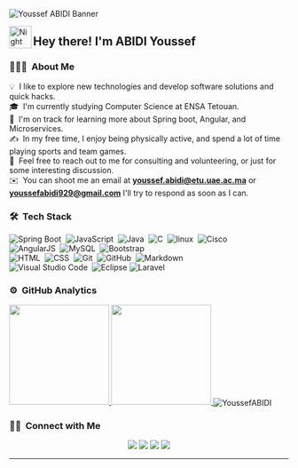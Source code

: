 ![Youssef ABIDI Banner](https://cdn.discordapp.com/attachments/1056944593171660842/1068262027572822096/ABIDI_Youssef_1.png)

<img alt="Night Coding" src="./assets/Hand%20Wave.gif" width='40' align="left"/><h2>Hey there! I'm ABIDI Youssef</h2>
### 👨🏻‍💻 &nbsp;About Me

💡 &nbsp;I like to explore new technologies and develop software solutions and quick hacks.\
🎓 &nbsp;I'm currently studying Computer Science  at ENSA Tetouan.\
🌱 &nbsp;I'm on track for learning more about Spring boot, Angular, and Microservices.\
✍️ &nbsp;In my free time, I enjoy being physically active, and spend a lot of time playing sports and team games.\
💬 &nbsp;Feel free to reach out to me for consulting and volunteering, or just for some interesting discussion.\
✉️ &nbsp;You can shoot me an email at **youssef.abidi@etu.uae.ac.ma** or **youssefabidi929@gmail.com** I'll try to respond as soon as I can.
<!-- 📄 &nbsp;Please have a look at my [Résumé](https://www.adityavsingh.com/resume.html) for more details about me. I'm open to feedback and suggestions! -->

<!-- <img alt="Night Coding" src="https://cdn.discordapp.com/attachments/1056944593171660842/1068257407165272127/Black_and_White_Animated_Personal_Name_Initials_Logo.gif" align="right"/> -->

### 🛠 &nbsp;Tech Stack

![Spring Boot](https://img.shields.io/badge/SpringBoot-6DB33F?style=flat-square&logo=Spring&logoColor=white)&nbsp;
![JavaScript](https://img.shields.io/badge/-JavaScript-05122A?style=flat&logo=javascript)&nbsp;
![Java](https://img.shields.io/badge/-Java-05122A?style=flat&logo=Java&logoColor=FFA518)&nbsp;
![C](https://img.shields.io/badge/-C-05122A?style=flat&logo=C&logoColor=A8B9CC)&nbsp;
![linux](https://img.shields.io/badge/-Linux-000000?style=flat&logo=Linux&logoColor=FFFFFF)&nbsp;
![Cisco](https://img.shields.io/badge/-Cisco-000000?style=flat&logo=Cisco&logoColor=FFFFFF)\
![AngularJS](https://img.shields.io/badge/-Angular-000000?style=flat&logo=Angular&logoColor=red)&nbsp;
![MySQL](https://img.shields.io/badge/-MySQL-000000?style=flat&logo=MySQL&logoColor=FFFFFF)&nbsp;
![Bootstrap](https://img.shields.io/badge/-Bootstrap-05122A?style=flat&logo=bootstrap&logoColor=563D7C)\
![HTML](https://img.shields.io/badge/-HTML-05122A?style=flat&logo=HTML5)&nbsp;
![CSS](https://img.shields.io/badge/-CSS-05122A?style=flat&logo=CSS3&logoColor=1572B6)&nbsp;
![Git](https://img.shields.io/badge/-Git-05122A?style=flat&logo=git)&nbsp;
![GitHub](https://img.shields.io/badge/-GitHub-05122A?style=flat&logo=github)&nbsp;
![Markdown](https://img.shields.io/badge/-Markdown-05122A?style=flat&logo=markdown)\
![Visual Studio Code](https://img.shields.io/badge/-Visual%20Studio%20Code-05122A?style=flat&logo=visual-studio-code&logoColor=007ACC)&nbsp;
![Eclipse](https://img.shields.io/badge/-Eclipse-000000?style=flat&logo=eclipse-ide&logoColor=FFFFFF)
![Laravel](https://img.shields.io/badge/-laravel-000000?style=flat&logo=laravel&logoColor=red)  
<!-- ![Photoshop](https://img.shields.io/badge/-Photoshop-05122A?style=flat&logo=adobe-photoshop)&nbsp;
![InDesign](https://img.shields.io/badge/-InDesign-05122A?style=flat&logo=adobe-indesign) -->
<!-- ![React](https://img.shields.io/badge/-React-05122A?style=flat&logo=react)&nbsp; -->
<!-- ![RStudio](https://img.shields.io/badge/-RStudio-05122A?style=flat&logo=rstudio)&nbsp;
![Flask](https://img.shields.io/badge/-Flask-05122A?style=flat&logo=flask)&nbsp; -->

 


### ⚙️ &nbsp;GitHub Analytics

<p align="left">
<a href="https://github.com/youssefabidi13">
  <img height="180em" src="https://github-readme-stats-eight-theta.vercel.app/api/top-langs/?username=youssefabidi13&layout=compact&langs_count=8&theme=algolia"/>
  <img height="180em" src="https://github-readme-stats-eight-theta.vercel.app/api?username=youssefabidi13&show_icons=true&theme=algolia&include_all_commits=true&count_private=true"/>
</a>
<img align="center" src="https://github-readme-streak-stats.herokuapp.com/?user=youssefabidi13&theme=dark&background=0d1117&date_format=M%20j%5B%2C%20Y%5D" alt="YoussefABIDI" />
</p>

### 🤝🏻 &nbsp;Connect with Me

<p align="center">
<!-- <a href="https://www.adityavsingh.com"><img src="https://img.shields.io/badge/-adityavsingh.com-3423A6?style=flat&logo=Google-Chrome&logoColor=white"/></a> -->
<a href="https://www.linkedin.com/in/abidi-youssef-98a9b2217/"><img src="https://img.shields.io/badge/-Youssef%20ABIDI-0077B5?style=flat&logo=Linkedin&logoColor=white"/></a>
<a href="mailto:youssef.abidi@etu.uae.ac.ma"><img src="https://img.shields.io/badge/-youssef.abidi@etu.uae.ac.ma-E4405F?style=flat&logo=Gmail&logoColor=white"/></a>
<a href="https://www.instagram.com/youssef___abidi/"><img src="https://img.shields.io/badge/-@ABIDI%20Youssef-E4405F?style=flat&logo=Instagram&logoColor=white"/></a>
<a href="https://www.facebook.com/profile.php?id=100088518896125"><img src="https://img.shields.io/badge/-@ABIDI%20Youssef-1877F2?style=flat&logo=Facebook&logoColor=white"/></a>
</p>  

-----
  
  
